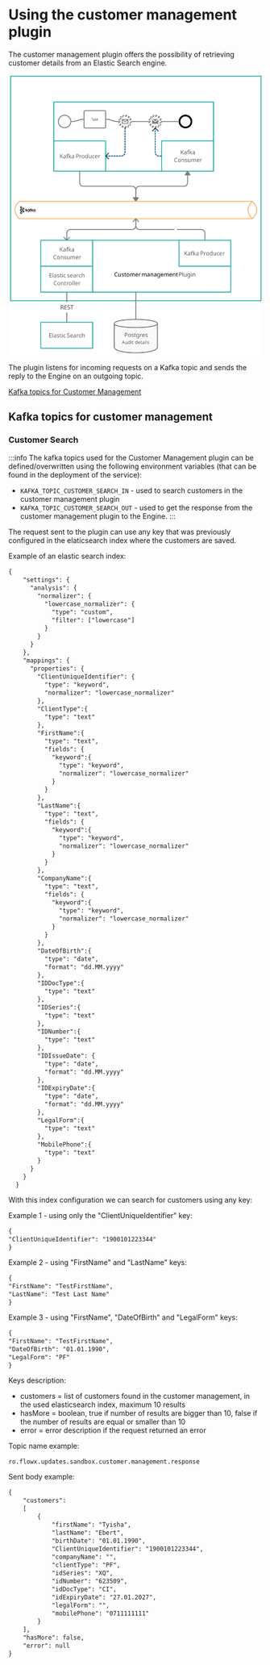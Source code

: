 # Using the customer management plugin

The customer management plugin offers the possibility of retrieving customer details from an Elastic Search engine.

![](../../../img/crm-plugin.svg)

The plugin listens for incoming requests on a Kafka topic and sends the reply to the Engine on an outgoing topic.


[Kafka topics for Customer Management](#kafka-topics-for-customer-management)


## Kafka topics for customer management

### Customer Search

:::info
The kafka topics used for the Customer Management plugin can be defined/overwritten using the following environment variables (that can be found in the deployment of the service):
* `KAFKA_TOPIC_CUSTOMER_SEARCH_IN` - used to search customers in the customer management plugin
* `KAFKA_TOPIC_CUSTOMER_SEARCH_OUT` - used to get the response from the customer management plugin to the Engine.
:::


The request sent to the plugin can use any key that was previously configured in the elaticsearch index where the customers are saved.

Example of an elastic search index:

```
{
    "settings": {
      "analysis": {
        "normalizer": {
          "lowercase_normalizer": {
            "type": "custom",
            "filter": ["lowercase"]
          }
        }
      }
    },
    "mappings": {
      "properties": {
        "ClientUniqueIdentifier": {
          "type": "keyword",
          "normalizer": "lowercase_normalizer"
        },
        "ClientType":{
          "type": "text"
        },
        "FirstName":{
          "type": "text",
          "fields": {
            "keyword":{
              "type": "keyword",
              "normalizer": "lowercase_normalizer"
            }
          }
        },
        "LastName":{
          "type": "text",
          "fields": {
            "keyword":{
              "type": "keyword",
              "normalizer": "lowercase_normalizer"
            }
          }
        },
        "CompanyName":{
          "type": "text",
          "fields": {
            "keyword":{
              "type": "keyword",
              "normalizer": "lowercase_normalizer"
            }
          }
        },
        "DateOfBirth":{
          "type": "date",
          "format": "dd.MM.yyyy"
        },
        "IDDocType":{
          "type": "text"
        },
        "IDSeries":{
          "type": "text"
        },
        "IDNumber":{
          "type": "text"
        },
        "IDIssueDate": {
          "type": "date",
          "format": "dd.MM.yyyy"
        },
        "IDExpiryDate":{
          "type": "date",
          "format": "dd.MM.yyyy"
        },
        "LegalForm":{
          "type": "text"
        },
        "MobilePhone":{
          "type": "text"
        }
      }
    }
  }
```

With this index configuration we can search for customers using any key:

Example 1 - using only the "ClientUniqueIdentifier" key:

```
{
"ClientUniqueIdentifier": "1900101223344"
}
```

Example 2 - using "FirstName" and "LastName" keys:

```
{
"FirstName": "TestFirstName",
"LastName": "Test Last Name"
}
```

Example 3 - using "FirstName", "DateOfBirth" and "LegalForm" keys:

```
{
"FirstName": "TestFirstName",
"DateOfBirth": "01.01.1990",
"LegalForm": "PF"
}
```

Keys description:

* customers = list of customers found in the customer management, in the used elasticsearch index, maximum 10 results
* hasMore = boolean, true if number of results are bigger than 10, false if the number of results are equal or smaller than 10
* error = error description if the request returned an error

Topic name example:

```
ro.flowx.updates.sandbox.customer.management.response
```

Sent body example:

```
{ 
    "customers": 
    [ 
        { 
            "firstName": "Tyisha", 
            "lastName": "Ebert", 
            "birthDate": "01.01.1990", 
            "ClientUniqueIdentifier": "1900101223344", 
            "companyName": "", 
            "clientType": "PF", 
            "idSeries": "XQ", 
            "idNumber": "623509", 
            "idDocType": "CI", 
            "idExpiryDate": "27.01.2027", 
            "legalForm": "", 
            "mobilePhone": "0711111111" 
        } 
    ], 
    "hasMore": false, 
    "error": null 
}
```